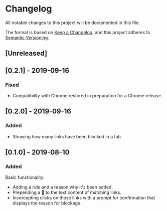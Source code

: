 # Changelog

All notable changes to this project will be documented in this file.

The format is based on [Keep a Changelog](https://keepachangelog.com/en/1.0.0/), and this project adheres to [Semantic Versioning](https://semver.org/spec/v2.0.0.html).

## [Unreleased]

## [0.2.1] - 2019-09-16

### Fixed

- Compatibility with Chrome restored in preparation for a Chrome release.

## [0.2.0] - 2019-09-16

### Added

- Showing how many links have been blocked in a tab.

## [0.1.0] - 2019-08-10

### Added

Basic functionality:

- Adding a rule and a reason why it's been added.
- Prepending a 😤 to the text content of matching links.
- Incercepting clicks on those links with a prompt for confirmation that displays the reason for blockage.
